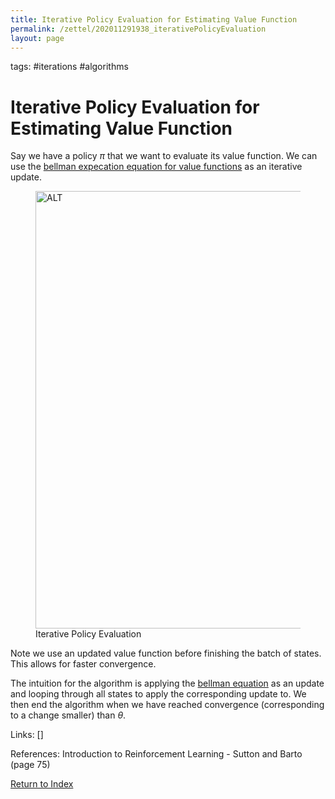 ```yaml
---
title: Iterative Policy Evaluation for Estimating Value Function
permalink: /zettel/202011291938_iterativePolicyEvaluation
layout: page
---
```

tags: #iterations #algorithms

# Iterative Policy Evaluation for Estimating Value Function

Say we have a policy $\pi$ that we want to evaluate its value function. We 
can use the [bellman expecation equation for value functions](202011222150_bellmanEquationStateValues) 
as an iterative update.

<figure><img src="/zettel/Images/ReinforcementLearning/iterativePolicyEvaluation.png"
     alt="ALT"
     class="centerImage"
     style="width: 700px;" />
  <figcaption> Iterative Policy Evaluation </figcaption>     
</figure>

Note we use an updated value function before finishing the batch of states. This 
allows for faster convergence.

The intuition for the algorithm is applying the [bellman equation](202011222150_bellmanEquationStateValues) as 
an update and looping through all states to apply the corresponding update to. We 
then end the algorithm when we have reached convergence (corresponding to a change smaller) 
than $\theta$. 

Links: []

References: Introduction to Reinforcement Learning - Sutton and Barto (page 75)

[Return to Index](index)
